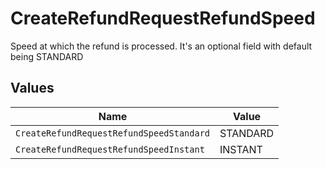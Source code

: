 # CreateRefundRequestRefundSpeed

Speed at which the refund is processed. It's an optional field with default being STANDARD


## Values

| Name                                     | Value                                    |
| ---------------------------------------- | ---------------------------------------- |
| `CreateRefundRequestRefundSpeedStandard` | STANDARD                                 |
| `CreateRefundRequestRefundSpeedInstant`  | INSTANT                                  |